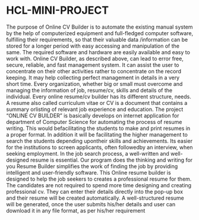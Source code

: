 # HCL-MINI-PROJECT
The purpose of Online CV Builder is to automate the existing manual system by the
help of computerized equipment and full-fledged computer software, fulfilling their
requirements, so that their valuable data /information can be stored for a longer period
with easy accessing and manipulation of the same. The required software and
hardware are easily available and easy to work with.
Online CV Builder, as described above, can lead to error free, secure, reliable,
and fast management system. It can assist the user to concentrate on their other
activities rather to concentrate on the record keeping.
It may help collecting perfect management in details in a very short time. Every
organization, whether big or small must overcome and managing the information of
job, resume/cv, skills and details of the individual. Every online resume/cv builder has
its different structure, needs.
A resume also called curriculum vitae or CV is a document that contains a 
summary orlisting of relevant job experience and education.
The project “ONLINE CV BUILDER” is basically develops on internet application for
department of Computer Science for automating the process of resume writing. This
would befacilitating the students to make and print resumes in a proper format.
In addition it will be facilitating the higher management to search the students 
depending upontheir skills and achievements. Its easier for the institutions to screen 
applicants, often followedby an interview, when seeking employment.
 In the job search process, a well-written and well-designed resume is essential. Our 
 program does the thinking and writing for you Resume Builder simplifies the work of 
 finding the job by providing intelligent and user-friendly software.
This Online resume builder is designed to help the job seekers to creates a
professional resume for them. The candidates are not required to spend more time
designing and creating professional cv. They can enter their details directly into the
pop-up box and their resume will be created automatically. A well-structured resume
will be generated, once the user submits his/her details and user can download it in
any file format, as per his/her requirement

